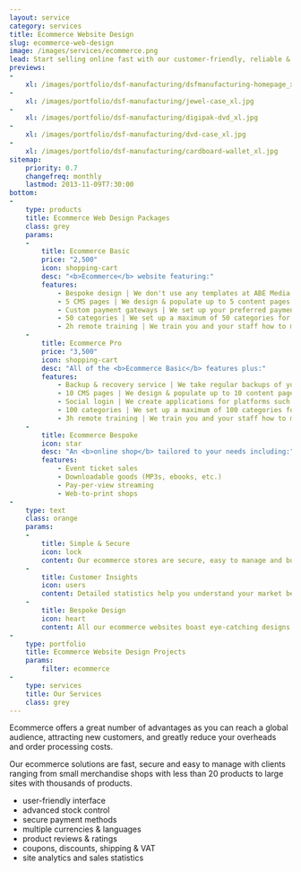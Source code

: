 ```yaml
---
layout: service
category: services
title: Ecommerce Website Design
slug: ecommerce-web-design
image: /images/services/ecommerce.png
lead: Start selling online fast with our customer-friendly, reliable & secure ecommerce solutions and take advantage of exciting new business opportunities in an ever-growing market.
previews:
-
    xl: /images/portfolio/dsf-manufacturing/dsfmanufacturing-homepage_xl.jpg
-
    xl: /images/portfolio/dsf-manufacturing/jewel-case_xl.jpg
-
    xl: /images/portfolio/dsf-manufacturing/digipak-dvd_xl.jpg
-
    xl: /images/portfolio/dsf-manufacturing/dvd-case_xl.jpg
-
    xl: /images/portfolio/dsf-manufacturing/cardboard-wallet_xl.jpg
sitemap:
    priority: 0.7
    changefreq: monthly
    lastmod: 2013-11-09T7:30:00
bottom:
-
    type: products
    title: Ecommerce Web Design Packages
    class: grey
    params:
    -
        title: Ecommerce Basic
        price: "2,500"
        icon: shopping-cart
        desc: "<b>Ecommerce</b> website featuring:"
        features: 
            - Bespoke design | We don't use any templates at ABE Media but create the design from scratch according to your specifications.
            - 5 CMS pages | We design & populate up to 5 content pages at no charge.
            - Custom payment gateways | We set up your preferred payment gateways for your eg. PayPal, Google Wallet, SagePay etc.
            - 50 categories | We set up a maximum of 50 categories for you.
            - 2h remote training | We train you and your staff how to manage orders, add or edit products, manage client accounts etc.
    -
        title: Ecommerce Pro
        price: "3,500"
        icon: shopping-cart
        desc: "All of the <b>Ecommerce Basic</b> features plus:"
        features: 
            - Backup & recovery service | We take regular backups of your site and should your server go down we restore it on a server of your choice at no charge.
            - 10 CMS pages | We design & populate up to 10 content pages at no charge.
            - Social login | We create applications for platforms such as Facebook, Google & LinkedIn to allow your users to sign in with their social profiles without having to enter any data.
            - 100 categories | We set up a maximum of 100 categories for you.
            - 3h remote training | We train you and your staff how to manage orders, add or edit products, manage client accounts etc.
    -
        title: Ecommerce Bespoke
        icon: star
        desc: "An <b>online shop</b> tailored to your needs including:"
        features: 
            - Event ticket sales
            - Downloadable goods (MP3s, ebooks, etc.)
            - Pay-per-view streaming
            - Web-to-print shops
-
    type: text
    class: orange
    params:
    -
        title: Simple & Secure
        icon: lock
        content: Our ecommerce stores are secure, easy to manage and built with the customer in mind to make the entire shopping experience simple & easy.
    -
        title: Customer Insights
        icon: users
        content: Detailed statistics help you understand your market better and grow your client base, turning visitors into returning customers.
    -
        title: Bespoke Design
        icon: heart
        content: All our ecommerce websites boast eye-catching designs  built around your brand to represent your business in the best possible way.
-
    type: portfolio
    title: Ecommerce Website Design Projects
    params:
        filter: ecommerce
-
    type: services
    title: Our Services
    class: grey
---
```

Ecommerce offers a great number of advantages as you can reach a global audience, attracting new customers, and greatly reduce your overheads and order processing costs.

Our ecommerce solutions are fast, secure and easy to manage with clients ranging from small merchandise shops with less than 20 products to large sites with thousands of products.

- user-friendly interface 
- advanced stock control 
- secure payment methods
- multiple currencies & languages
- product reviews & ratings
- coupons, discounts, shipping & VAT 
- site analytics and sales statistics
